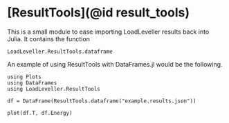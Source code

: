 # [ResultTools](@id result_tools)

This is a small module to ease importing LoadLeveller results back into Julia. It contains the function

```@docs
LoadLeveller.ResultTools.dataframe
```

An example of using ResultTools with DataFrames.jl would be the following.

```@example
using Plots
using DataFrames
using LoadLeveller.ResultTools

df = DataFrame(ResultTools.dataframe("example.results.json"))

plot(df.T, df.Energy)
```
